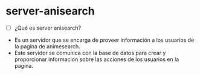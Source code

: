 # server-anisearch
- [ ] ¿Qué es server anisearch?
* Es un servidor que se encarga de proveer información a los usuarios de la pagína de animesearch.
* Este servidor se comunica con la base de datos para crear y proporcionar informacion sobre las acciones de los usuarios en la pagína. 
